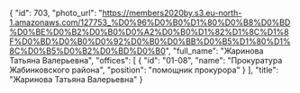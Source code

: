 {
    "id": 703,
    "photo_url": "https://members2020by.s3.eu-north-1.amazonaws.com/127753_%D0%96%D0%B0%D1%80%D0%B8%D0%BD%D0%BE%D0%B2%D0%B0%D0%A2%D0%B0%D1%82%D1%8C%D1%8F%D0%BD%D0%B0%D0%92%D0%B0%D0%BB%D0%B5%D1%80%D1%8C%D0%B5%D0%B2%D0%BD%D0%B0",
    "full_name": "Жаринова Татьяна Валерьевна",
    "offices": [
        {
            "id": "01-08",
            "name": "Прокуратура Жабинковского района",
            "position": "помощник прокурора"
        }
    ],
    "title": "Жаринова Татьяна Валерьевна"
}